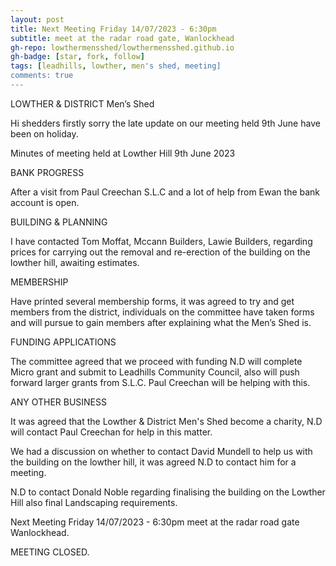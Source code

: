 ```yaml
---
layout: post
title: Next Meeting Friday 14/07/2023 - 6:30pm 
subtitle: meet at the radar road gate, Wanlockhead
gh-repo: lowthermensshed/lowthermensshed.github.io
gh-badge: [star, fork, follow]
tags: [leadhills, lowther, men's shed, meeting]
comments: true
---
```

LOWTHER & DISTRICT
Men’s Shed 

Hi shedders firstly sorry the late update on our meeting held 9th June have been on holiday. 

Minutes of meeting held at Lowther Hill 9th June 2023 

BANK PROGRESS 

After a visit from Paul Creechan S.L.C and a lot of help from Ewan the bank account is open. 

BUILDING & PLANNING 

I have contacted Tom Moffat, Mccann Builders, Lawie Builders, regarding prices for carrying out the removal and re-erection of the building on the lowther hill, awaiting estimates. 

MEMBERSHIP 

Have printed several membership forms, it was agreed to try and get members from the district, individuals on the committee have taken forms and will pursue to gain members after explaining what the Men’s Shed is. 

FUNDING APPLICATIONS 

The committee agreed that we proceed with funding N.D will complete Micro grant and submit to Leadhills Community Council, also will push forward larger grants from S.L.C. Paul Creechan will be helping with this. 

ANY OTHER BUSINESS  

It was agreed that the Lowther & District Men's Shed become a charity, N.D will contact Paul Creechan for help in this matter. 

We had a discussion on whether to contact David Mundell to help us with the building on the lowther hill, it was agreed N.D to contact him for a meeting. 

N.D to contact Donald Noble regarding finalising the building on the Lowther Hill also final Landscaping requirements. 

Next Meeting Friday 14/07/2023 - 6:30pm meet at the radar road gate Wanlockhead. 

MEETING CLOSED. 